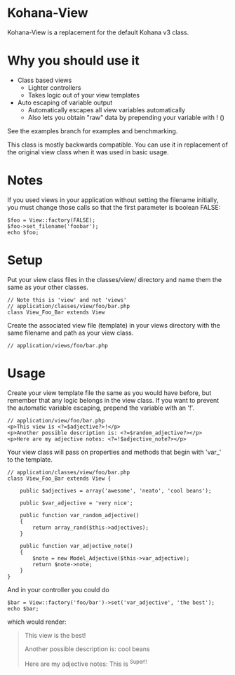 Kohana-View
============

Kohana-View is a replacement for the default Kohana v3 class.

Why you should use it
============

 - Class based views
   - Lighter controllers
   - Takes logic out of your view templates
 - Auto escaping of variable output
   - Automatically escapes all view variables automatically
   - Also lets you obtain "raw" data by prepending your variable with ! (<?=!$foobar?>)

See the examples branch for examples and benchmarking.

This class is mostly backwards compatible. You can use it in replacement of the original view class when it was used in basic usage.

Notes
============

If you used views in your application without setting the filename initially, you must change those calls so that the first parameter is boolean FALSE:

	$foo = View::factory(FALSE);
	$foo->set_filename('foobar');
	echo $foo;

Setup
============

Put your view class files in the classes/view/ directory and name them the same as your other classes.

    // Note this is 'view' and not 'views'
    // application/classes/view/foo/bar.php
    class View_Foo_Bar extends View

Create the associated view file (template) in your views directory with the same filename and path as your view class.

    // application/views/foo/bar.php

Usage
============

Create your view template file the same as you would have before, but remember that any logic belongs in the view class.  If you want to prevent the automatic variable escaping, prepend the variable with an '!'.

    // application/view/foo/bar.php
    <p>This view is <?=$adjective?>!</p>
    <p>Another possible description is: <?=$random_adjective?></p>
    <p>Here are my adjective notes: <?=!$adjective_note?></p>

Your view class will pass on properties and methods that begin with 'var_' to the template.

    // application/classes/view/foo/bar.php
    class View_Foo_Bar extends View {

        public $adjectives = array('awesome', 'neato', 'cool beans');

        public $var_adjective = 'very nice';

        public function var_random_adjective()
        {
            return array_rand($this->adjectives);
        }

        public function var_adjective_note()
        {
            $note = new Model_Adjective($this->var_adjective);
            return $note->note;
        }
    }

And in your controller you could do

    $bar = View::factory('foo/bar')->set('var_adjective', 'the best');
    echo $bar;

which would render:

> This view is the best!
>
> Another possible description is: cool beans
>
> Here are my adjective notes: This is <sup>Super!!</sup>